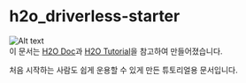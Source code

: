 # h2o_driverless-starter

![Alt text](https://avatars0.githubusercontent.com/u/1402695?s=200&v=4)  
이 문서는 [H2O Doc](http://docs.h2o.ai/)과 [H2O Tutorial](https://github.com/h2oai/h2o-tutorials)을 참고하여 만들어졌습니다.  

처음 시작하는 사람도 쉽게 운용할 수 있게 만든 튜토리얼용 문서입니다.
